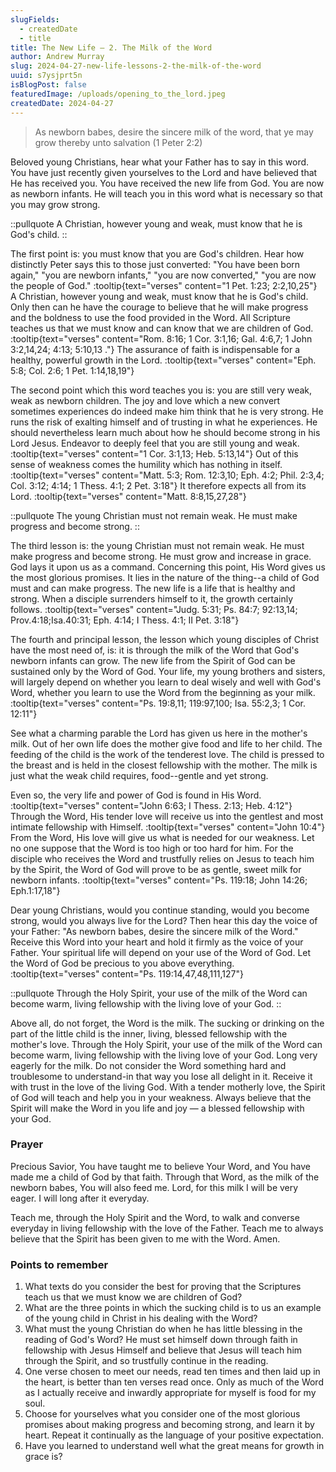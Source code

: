 ```yaml
---
slugFields:
  - createdDate
  - title
title: The New Life – 2. The Milk of the Word
author: Andrew Murray
slug: 2024-04-27-new-life-lessons-2-the-milk-of-the-word
uuid: s7ysjprt5n
isBlogPost: false
featuredImage: /uploads/opening_to_the_lord.jpeg
createdDate: 2024-04-27
---
```

> As newborn babes, desire the sincere milk of the word, that ye may grow thereby unto salvation (1 Peter 2:2)

Beloved young Christians, hear what your Father has to say in this word. You have just recently given yourselves to the Lord and have believed that He has received you. You have received the new life from God. You are now as newborn infants. He will teach you in this word what is necessary so that you may grow strong.

::pullquote
A Christian, however young and weak, must know that he is God's child.
::

The first point is: you must know that you are God's children. Hear how distinctly Peter says this to those just converted: "You have been born again," "you are newborn infants," "you are now converted," "you are now the people of God." :tooltip{text="verses" content="1 Pet. 1:23; 2:2,10,25"} A Christian, however young and weak, must know that he is God's child. Only then can he have the courage to believe that he will make progress and the boldness to use the food provided in the Word. All Scripture teaches us that we must know and can know that we are children of God. :tooltip{text="verses" content="Rom. 8:16; 1 Cor. 3:1,16; Gal. 4:6,7; 1 John 3:2,14,24; 4:13; 5:10,13 ."} The assurance of faith is indispensable for a healthy, powerful growth in the Lord. :tooltip{text="verses" content="Eph. 5:8; Col. 2:6; 1 Pet. 1:14,18,19"}

The second point which this word teaches you is: you are still very weak, weak as newborn children. The joy and love which a new convert sometimes experiences do indeed make him think that he is very strong. He runs the risk of exalting himself and of trusting in what he experiences. He should nevertheless learn much about how he should become strong in his Lord Jesus. Endeavor to deeply feel that you are still young and weak. :tooltip{text="verses" content="1 Cor. 3:1,13; Heb. 5:13,14"} Out of this sense of weakness comes the humility which has nothing in itself. :tooltip{text="verses" content="Matt. 5:3; Rom. 12:3,10; Eph. 4:2; Phil. 2:3,4; Col. 3:12; 4:14; 1 Thess. 4:1; 2 Pet. 3:18"} It therefore expects all from its Lord. :tooltip{text="verses" content="Matt. 8:8,15,27,28"}

::pullquote
The young Christian must not remain weak. He must make progress and become strong.
::

The third lesson is: the young Christian must not remain weak. He must make progress and become strong. He must grow and increase in grace. God lays it upon us as a command. Concerning this point, His Word gives us the most glorious promises. It lies in the nature of the thing--a child of God must and can make progress. The new life is a life that is healthy and strong. When a disciple surrenders himself to it, the growth certainly follows. :tooltip{text="verses" content="Judg. 5:31; Ps. 84:7; 92:13,14; Prov.4:18;Isa.40:31; Eph. 4:14; I Thess. 4:1; II Pet. 3:18"}

The fourth and principal lesson, the lesson which young disciples of Christ have the most need of, is: it is through the milk of the Word that God's newborn infants can grow. The new life from the Spirit of God can be sustained only by the Word of God. Your life, my young brothers and sisters, will largely depend on whether you learn to deal wisely and well with God's Word, whether you learn to use the Word from the beginning as your milk. :tooltip{text="verses" content="Ps. 19:8,11; 119:97,100; Isa. 55:2,3; 1 Cor. 12:11"}

See what a charming parable the Lord has given us here in the mother's milk. Out of her own life does the mother give food and life to her child. The feeding of the child is the work of the tenderest love. The child is pressed to the breast and is held in the closest fellowship with the mother. The milk is just what the weak child requires, food--gentle and yet strong.

Even so, the very life and power of God is found in His Word. :tooltip{text="verses" content="John 6:63; I Thess. 2:13; Heb. 4:12"} Through the Word, His tender love will receive us into the gentlest and most intimate fellowship with Himself. :tooltip{text="verses" content="John 10:4"} From the Word, His love will give us what is needed for our weakness. Let no one suppose that the Word is too high or too hard for him. For the disciple who receives the Word and trustfully relies on Jesus to teach him by the Spirit, the Word of God will prove to be as gentle, sweet milk for newborn infants. :tooltip{text="verses" content="Ps. 119:18; John 14:26; Eph.1:17,18"}

Dear young Christians, would you continue standing, would you become strong, would you always live for the Lord? Then hear this day the voice of your Father: "As newborn babes, desire the sincere milk of the Word." Receive this Word into your heart and hold it firmly as the voice of your Father. Your spiritual life will depend on your use of the Word of God. Let the Word of God be precious to you above everything. :tooltip{text="verses" content="Ps. 119:14,47,48,111,127"}

::pullquote
Through the Holy Spirit, your use of the milk of the Word can become warm, living fellowship with the living love of your God.
::

Above all, do not forget, the Word is the milk. The sucking or drinking on the part of the little child is the inner, living, blessed fellowship with the mother's love. Through the Holy Spirit, your use of the milk of the Word can become warm, living fellowship with the living love of your God. Long very eagerly for the milk. Do not consider the Word something hard and troublesome to understand-in that way you lose all delight in it. Receive it with trust in the love of the living God. With a tender motherly love, the Spirit of God will teach and help you in your weakness. Always believe that the Spirit will make the Word in you life and joy — a blessed fellowship with your God.

### Prayer

Precious Savior, You have taught me to believe Your Word, and You have made me a child of God by that faith. Through that Word, as the milk of the newborn babes, You will also feed me. Lord, for this milk I will be very eager. I will long after it everyday.

Teach me, through the Holy Spirit and the Word, to walk and converse everyday in living fellowship with the love of the Father. Teach me to always believe that the Spirit has been given to me with the Word. Amen.

### Points to remember

1. What texts do you consider the best for proving that the Scriptures teach us that we must know we are children of God?
2. What are the three points in which the sucking child is to us an example of the young child in Christ in his dealing with the Word?
3. What must the young Christian do when he has little blessing in the reading of God's Word? He must set himself down through faith in fellowship with Jesus Himself and believe that Jesus will teach him through the Spirit, and so trustfully continue in the reading.
4. One verse chosen to meet our needs, read ten times and then laid up in the heart, is better than ten verses read once. Only as much of the Word as I actually receive and inwardly appropriate for myself is food for my soul.
5. Choose for yourselves what you consider one of the most glorious promises about making progress and becoming strong, and learn it by heart. Repeat it continually as the language of your positive expectation.
6. Have you learned to understand well what the great means for growth in grace is?

